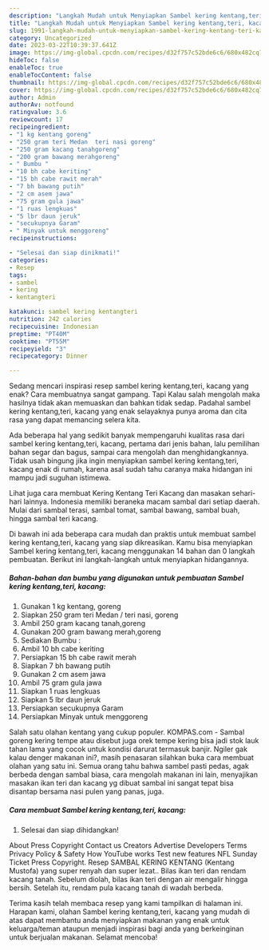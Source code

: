 ```yaml
---
description: "Langkah Mudah untuk Menyiapkan Sambel kering kentang,teri, kacang yang Enak Banget, Buat Buka Puasa Lezat Sekali"
title: "Langkah Mudah untuk Menyiapkan Sambel kering kentang,teri, kacang yang Enak Banget, Buat Buka Puasa Lezat Sekali"
slug: 1991-langkah-mudah-untuk-menyiapkan-sambel-kering-kentang-teri-kacang-yang-enak-banget-buat-buka-puasa-lezat-sekali
category: Uncategorized
date: 2023-03-22T10:39:37.641Z
image: https://img-global.cpcdn.com/recipes/d32f757c52bde6c6/680x482cq70/sambel-kering-kentangteri-kacang-foto-resep-utama.jpg
hideToc: false
enableToc: true
enableTocContent: false
thumbnail: https://img-global.cpcdn.com/recipes/d32f757c52bde6c6/680x482cq70/sambel-kering-kentangteri-kacang-foto-resep-utama.jpg
cover: https://img-global.cpcdn.com/recipes/d32f757c52bde6c6/680x482cq70/sambel-kering-kentangteri-kacang-foto-resep-utama.jpg
author: Admin
authorAv: notfound
ratingvalue: 3.6
reviewcount: 17
recipeingredient:
- "1 kg kentang goreng"
- "250 gram teri Medan  teri nasi goreng"
- "250 gram kacang tanahgoreng"
- "200 gram bawang merahgoreng"
- " Bumbu "
- "10 bh cabe keriting"
- "15 bh cabe rawit merah"
- "7 bh bawang putih"
- "2 cm asem jawa"
- "75 gram gula jawa"
- "1 ruas lengkuas"
- "5 lbr daun jeruk"
- "secukupnya Garam"
- " Minyak untuk menggoreng"
recipeinstructions:

- "Selesai dan siap dinikmati!"
categories:
- Resep
tags:
- sambel
- kering
- kentangteri

katakunci: sambel kering kentangteri 
nutrition: 242 calories
recipecuisine: Indonesian
preptime: "PT40M"
cooktime: "PT55M"
recipeyield: "3"
recipecategory: Dinner

---
```



Sedang mencari inspirasi resep sambel kering kentang,teri, kacang yang enak? Cara membuatnya sangat gampang. Tapi Kalau salah mengolah maka hasilnya tidak akan memuaskan dan bahkan tidak sedap. Padahal sambel kering kentang,teri, kacang yang enak selayaknya punya aroma dan cita rasa yang dapat memancing selera kita.


Ada beberapa hal yang sedikit banyak mempengaruhi kualitas rasa dari sambel kering kentang,teri, kacang, pertama dari jenis bahan, lalu pemilihan bahan segar dan bagus, sampai cara mengolah dan menghidangkannya. Tidak usah bingung jika ingin menyiapkan sambel kering kentang,teri, kacang enak di rumah, karena asal sudah tahu caranya maka hidangan ini mampu jadi suguhan istimewa.

Lihat juga cara membuat Kering Kentang Teri Kacang dan masakan sehari-hari lainnya. Indonesia memiliki beraneka macam sambal dari setiap daerah. Mulai dari sambal terasi, sambal tomat, sambal bawang, sambal buah, hingga sambal teri kacang.


Di bawah ini ada beberapa cara mudah dan praktis untuk membuat sambel kering kentang,teri, kacang yang siap dikreasikan. Kamu bisa menyiapkan Sambel kering kentang,teri, kacang menggunakan 14 bahan dan 0 langkah pembuatan. Berikut ini langkah-langkah untuk menyiapkan hidangannya.

<!--inarticleads1-->

##### Bahan-bahan dan bumbu yang digunakan untuk pembuatan Sambel kering kentang,teri, kacang:

1. Gunakan 1 kg kentang, goreng
1. Siapkan 250 gram teri Medan / teri nasi, goreng
1. Ambil 250 gram kacang tanah,goreng
1. Gunakan 200 gram bawang merah,goreng
1. Sediakan  Bumbu :
1. Ambil 10 bh cabe keriting
1. Persiapkan 15 bh cabe rawit merah
1. Siapkan 7 bh bawang putih
1. Gunakan 2 cm asem jawa
1. Ambil 75 gram gula jawa
1. Siapkan 1 ruas lengkuas
1. Siapkan 5 lbr daun jeruk
1. Persiapkan secukupnya Garam
1. Persiapkan  Minyak untuk menggoreng


Salah satu olahan kentang yang cukup populer. KOMPAS.com - Sambal goreng kering tempe atau disebut juga orek tempe kering bisa jadi stok lauk tahan lama yang cocok untuk kondisi darurat termasuk banjir. Ngiler gak kalau denger makanan ini?, masih penasaran silahkan buka cara membuat olahan yang satu ini. Semua orang tahu bahwa sambel pasti pedas, agak berbeda dengan sambal biasa, cara mengolah makanan ini lain, menyajikan masakan ikan teri dan kacang yg dibuat sambal ini sangat tepat bisa disantap bersama nasi pulen yang panas, juga. 

<!--inarticleads2-->

##### Cara membuat Sambel kering kentang,teri, kacang:


1. Selesai dan siap dihidangkan!

About Press Copyright Contact us Creators Advertise Developers Terms Privacy Policy &amp; Safety How YouTube works Test new features NFL Sunday Ticket Press Copyright. Resep SAMBAL KERING KENTANG (Kentang Mustofa) yang super renyah dan super lezat.. Bilas ikan teri dan rendam kacang tanah. Sebelum diolah, bilas ikan teri dengan air mengalir hingga bersih. Setelah itu, rendam pula kacang tanah di wadah berbeda. 

Terima kasih telah membaca resep yang kami tampilkan di halaman ini. Harapan kami, olahan Sambel kering kentang,teri, kacang yang mudah di atas dapat membantu anda menyiapkan makanan yang enak untuk keluarga/teman ataupun menjadi inspirasi bagi anda yang berkeinginan untuk berjualan makanan. Selamat mencoba!
